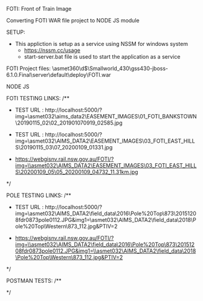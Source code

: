 FOTI: Front of Train Image 

Converting FOTI WAR file project to NODE JS module 

SETUP: 
* This appliction is setup as a service using NSSM for windows system
    - https://nssm.cc/usage
    - start-server.bat file is used to start the application as a service

FOTI Project files: \\asmet360\d$\Smallworld_430\gss430-jboss-6.1.0.Final\server\default\deploy\FOTI.war


NODE JS

FOTI TESTING LINKS:
/**
 * TEST URL : http://localhost:5000/?img=\\asmet032\aims_data2\EASEMENT_IMAGES\01_FOTI_BANKSTOWN\20190115_02\02_201901070919_02585.jpg

 * TEST URL : http://localhost:5000/?img=\\asmet032\AIMS_DATA2\EASEMENT_IMAGES\03_FOTI_EAST_HILLS\20190115_03\07_20200109_01331.jpg

 * https://webgisnv.rail.nsw.gov.au/FOTI/?img=\\asmet032\AIMS_DATA2\EASEMENT_IMAGES\03_FOTI_EAST_HILLS\20200109_05\05_20200109_04732_11.31km.jpg
 
 */

POLE TESTING LINKS:
/**
 * TEST URL : http://localhost:5000/?img=\\asmet032\AIMS_DATA2\field_data\2016\Pole%20Top\873\20151208fdr0873pole0112.JPG&img1=\\asmet032\AIMS_DATA2\field_data\2018\Pole%20Top\Western\873_112.jpg&PTIV=2

 * https://webgisnv.rail.nsw.gov.au/FOTI/?img=\\asmet032\AIMS_DATA2\field_data\2016\Pole%20Top\873\20151208fdr0873pole0112.JPG&img1=\\asmet032\AIMS_DATA2\field_data\2018\Pole%20Top\Western\873_112.jpg&PTIV=2

*/

POSTMAN TESTS:
/**

*/
